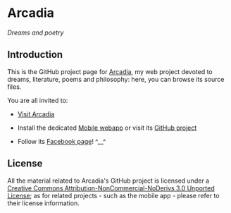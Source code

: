 # Arcadia

*Dreams and poetry*


## Introduction

This is the GitHub project page for [Arcadia](https://gianlucacosta.info/Arcadia), my web project devoted to dreams, literature, poems and philosophy: here, you can browse its source files.


You are all invited to:

* [Visit Arcadia](https://gianlucacosta.info/Arcadia)

* Install the dedicated [Mobile webapp](/Arcadia-mobile) or visit its [GitHub project](https://github.com/giancosta86/Arcadia-mobile)

* Follow its [Facebook page](https://www.facebook.com/arcadiapoetry/)! ^\_\_^



## License

All the material related to Arcadia's GitHub project is licensed under a [Creative Commons Attribution-NonCommercial-NoDerivs 3.0 Unported License](https://creativecommons.org/licenses/by-nc-nd/3.0/); as for related projects - such as the mobile app - please refer to their license information.